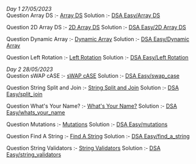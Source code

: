 *Day 1 27/05/2023*  
Question Array DS :- [Array DS](https://www.hackerrank.com/challenges/arrays-ds?isFullScreen=true)
Solution :- [DSA Easy/Array DS](https://github.com/prasadathom/hackerrank/blob/main/DSA%20Easy/Array%20DS.py)

Question 2D Array DS :- [2D Array DS](https://www.hackerrank.com/challenges/2d-array?isFullScreen=true)
Solution :- [DSA Easy/2D Array DS](https://github.com/prasadathom/hackerrank/blob/main/DSA%20Easy/2D%20Array%20DS.py)

Question Dynamic Array :- [Dynamic Array](https://www.hackerrank.com/challenges/dynamic-array?isFullScreen=true)
Solution :- [DSA Easy/Dynamic Array](https://github.com/prasadathom/hackerrank/blob/main/DSA%20Easy/Dynamic%20Array.py)

Question Left Rotation :- [Left Rotation](https://www.hackerrank.com/challenges/array-left-rotation/problem?isFullScreen=true)
Solution :- [DSA Easy/Left Rotation](https://github.com/prasadathom/hackerrank/blob/main/DSA%20Easy/Left%20Rotation.py)

*Day 2 28/05/2023*  
Question sWAP cASE :- [sWAP cASE](https://www.hackerrank.com/challenges/swap-case?isFullScreen=true)
Solution :- [DSA Easy/swap_case](https://github.com/prasadathom/hackerrank/blob/main/DSA%20Easy/swap_case.py)

Question String Split and Join :- [String Split and Join](https://www.hackerrank.com/challenges/python-string-split-and-join?isFullScreen=true)
Solution :- [DSA Easy/split_join](https://github.com/prasadathom/hackerrank/blob/main/DSA%20Easy/split_join.py)

Question What's Your Name? :- [What's Your Name?](https://www.hackerrank.com/challenges/whats-your-name?isFullScreen=true)
Solution :- [DSA Easy/whats_your_name](https://github.com/prasadathom/hackerrank/blob/main/DSA%20Easy/whats_your_name.py)

Question Mutations :- [Mutations](https://www.hackerrank.com/challenges/python-mutations?isFullScreen=true)
Solution :- [DSA Easy/mutations](https://github.com/prasadathom/hackerrank/blob/main/DSA%20Easy/mutations.py)

Question Find A String :- [Find A String](https://www.hackerrank.com/challenges/find-a-string?isFullScreen=true)
Solution :- [DSA Easy/find_a_string](https://github.com/prasadathom/hackerrank/blob/main/DSA%20Easy/find_a_string.py)

Question String Validators :- [String Validators](https://www.hackerrank.com/challenges/string-validators?isFullScreen=true)
Solution :- [DSA Easy/string_validators](https://github.com/prasadathom/hackerrank/blob/main/DSA%20Easy/string_validators.py)
